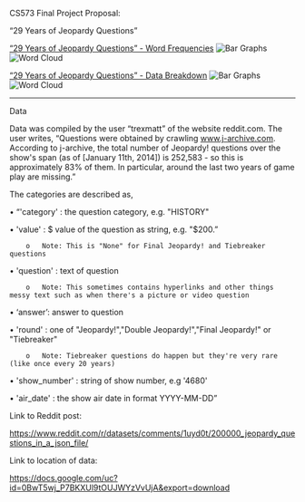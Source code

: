CS573 Final Project Proposal:

“29 Years of Jeopardy Questions”


[“29 Years of Jeopardy Questions” - Word Frequencies](http://cjaiello.github.io/DataVisFinal/compareWordFrequencies.html)
![Bar Graphs](https://github.com/cjaiello/DataVisFinal/blob/master/images/comparisonbars.png)
![Word Cloud](https://github.com/cjaiello/DataVisFinal/blob/master/images/comparisoncalendars.png)


[“29 Years of Jeopardy Questions” - Data Breakdown](http://cjaiello.github.io/DataVisFinal/dataBreakdown.html)
![Bar Graphs](https://github.com/cjaiello/DataVisFinal/blob/master/images/bargraphs.png)
![Word Cloud](https://github.com/cjaiello/DataVisFinal/blob/master/images/wordcloud.png)

----------------------------------------------------

Data

Data was compiled by the user “trexmatt” of the website reddit.com. The user writes, “Questions were obtained by crawling www.j-archive.com. According to j-archive, the total number of Jeopardy! questions over the show's span (as of [January 11th, 2014]) is 252,583 - so this is approximately 83% of them. In particular, around the last two years of game play are missing.”

The categories are described as,

•	“'category' : the question category, e.g. "HISTORY"

•	'value' : $ value of the question as string, e.g. "$200.”

		o	Note: This is "None" for Final Jeopardy! and Tiebreaker questions

•	'question' : text of question

		o	Note: This sometimes contains hyperlinks and other things messy text such as when there's a picture or video question

•	‘answer’: answer to question

•	'round' : one of "Jeopardy!","Double Jeopardy!","Final Jeopardy!" or "Tiebreaker"

		o	Note: Tiebreaker questions do happen but they're very rare (like once every 20 years)

•	'show_number' : string of show number, e.g '4680'

•	'air_date' : the show air date in format YYYY-MM-DD”

Link to Reddit post:

https://www.reddit.com/r/datasets/comments/1uyd0t/200000_jeopardy_questions_in_a_json_file/

Link to location of data:

https://docs.google.com/uc?id=0BwT5wj_P7BKXUl9tOUJWYzVvUjA&export=download
